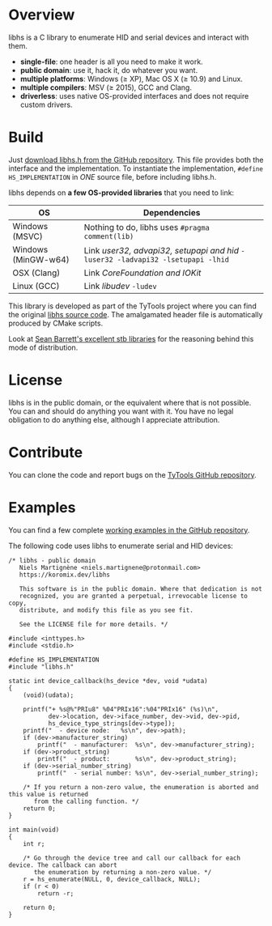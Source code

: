 <!-- Title: koromix.dev — libhs
     Menu: libhs
     Created: 2017-01-13 -->

# Overview

libhs is a C library to enumerate HID and serial devices and interact with them.

- **single-file**: one header is all you need to make it work.
- **public domain**: use it, hack it, do whatever you want.
- **multiple platforms**: Windows (≥ XP), Mac OS X (≥ 10.9) and Linux.
- **multiple compilers**: MSV (≥ 2015), GCC and Clang.
- **driverless**: uses native OS-provided interfaces and does not require custom drivers.

# Build

Just [download libhs.h from the GitHub repository](https://github.com/Koromix/libraries). This file
provides both the interface and the implementation. To instantiate the implementation, `#define
HS_IMPLEMENTATION` in *ONE* source file, before including libhs.h.

libhs depends on **a few OS-provided libraries** that you need to link:

OS                  | Dependencies
------------------- | --------------------------------------------------------------------------------
Windows (MSVC)      | Nothing to do, libhs uses `#pragma comment(lib)`
Windows (MinGW-w64) | Link _user32, advapi32, setupapi and hid_ `-luser32 -ladvapi32 -lsetupapi -lhid`
OSX (Clang)         | Link _CoreFoundation and IOKit_
Linux (GCC)         | Link _libudev_ `-ludev`

This library is developed as part of the TyTools project where you can find the original
[libhs source code](https://github.com/Koromix/tytools/tree/master/src/libhs). The
amalgamated header file is automatically produced by CMake scripts.

Look at [Sean Barrett's excellent stb libraries](https://github.com/nothings/stb) for the
reasoning behind this mode of distribution.

# License

libhs is in the public domain, or the equivalent where that is not possible. You can and should
do anything you want with it. You have no legal obligation to do anything else, although I
appreciate attribution.

# Contribute

You can clone the code and report bugs on the [TyTools GitHub
repository](https://github.com/Koromix/tytools).

# Examples

You can find a few complete [working examples in the GitHub
repository](https://github.com/Koromix/tytools/tree/master/src/libhs/examples).

The following code uses libhs to enumerate serial and HID devices:

    /* libhs - public domain
       Niels Martignène <niels.martignene@protonmail.com>
       https://koromix.dev/libhs

       This software is in the public domain. Where that dedication is not
       recognized, you are granted a perpetual, irrevocable license to copy,
       distribute, and modify this file as you see fit.

       See the LICENSE file for more details. */

    #include <inttypes.h>
    #include <stdio.h>

    #define HS_IMPLEMENTATION
    #include "libhs.h"

    static int device_callback(hs_device *dev, void *udata)
    {
        (void)(udata);

        printf("+ %s@%"PRIu8" %04"PRIx16":%04"PRIx16" (%s)\n",
               dev->location, dev->iface_number, dev->vid, dev->pid,
               hs_device_type_strings[dev->type]);
        printf("  - device node:   %s\n", dev->path);
        if (dev->manufacturer_string)
            printf("  - manufacturer:  %s\n", dev->manufacturer_string);
        if (dev->product_string)
            printf("  - product:       %s\n", dev->product_string);
        if (dev->serial_number_string)
            printf("  - serial number: %s\n", dev->serial_number_string);

        /* If you return a non-zero value, the enumeration is aborted and this value is returned
           from the calling function. */
        return 0;
    }

    int main(void)
    {
        int r;

        /* Go through the device tree and call our callback for each device. The callback can abort
           the enumeration by returning a non-zero value. */
        r = hs_enumerate(NULL, 0, device_callback, NULL);
        if (r < 0)
            return -r;

        return 0;
    }
